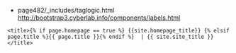 - page482/_includes/taglogic.html
http://bootstrap3.cyberlab.info/components/labels.html

```
<title>{% if page.homepage == true %} {{site.homepage_title}} {% elsif page.title %}{{ page.title }}{% endif %}  | {{ site.site_title }}</title>
```

















